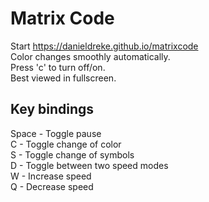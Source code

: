 # Matrix Code

Start https://danieldreke.github.io/matrixcode  
Color changes smoothly automatically.  
Press 'c' to turn off/on.  
Best viewed in fullscreen.  

## Key bindings

Space - Toggle pause  
C - Toggle change of color  
S - Toggle change of symbols  
D - Toggle between two speed modes  
W - Increase speed  
Q - Decrease speed  
